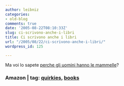 ```yaml
---
author: leibniz
categories:
- old-blog
comments: true
date: '2005-08-22T08:10:33Z'
slug: ci-scrivono-anche-i-libri
title: Ci scrivono anche i libri
url: "/2005/08/22/ci-scrivono-anche-i-libri/"
wordpress_id: 125

---
```

Ma voi lo sapete [perche gli uomini hanno le mammelle](http://www.amazon.com/exec/obidos/tg/detail/-/1400082315/qid=1124697956/sr=8-1/ref=pd_bbs_1/104-6712419-4525550?v=glance&s=books&n=507846)?  



### Amazon | tag: [quirkies](http://www.technorati.com/tags/quirkies), [books](http://www.technorati.com/tags/books)
